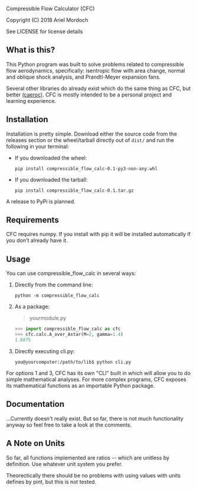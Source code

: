 Compressible Flow Calculator (CFC)

Copyright (C) 2018 Ariel Mordoch

See LICENSE for license details
## What is this?
This Python program was built to solve problems related to compressible flow aerodynamics, specifically: isentropic flow
with area change, normal and oblique shock analysis, and Prandtl-Meyer expansion fans. 

Several other libraries do already exist which do the same thing as
CFC, but better [(caeroc)](https://github.com/ashwinvis/caeroc). 
CFC is mostly intended to be a personal project and 
learning experience.
## Installation
Installation is pretty simple. Download either the source code from the releases section
or the wheel/tarball directly out of `dist/` and run the following
in your terminal:
- If you downloaded the wheel:

  `pip install compressible_flow_calc-0.1-py3-non-any.whl` 
 - If you downloaded the tarball:
 
   `pip install compressible_flow_calc-0.1.tar.gz`
 
 A release to PyPi is planned.
 ## Requirements
 CFC requires numpy. If you install with pip it will be installed
 automatically if you don't already have it. 
## Usage
You can use compressible_flow_calc in several ways:
1. Directly from the command line: 
   
   `python -m compressible_flow_calc`
2. As a package:

   >yourmodule.py
   ```python
   >>> import compressible_flow_calc as cfc
   >>> cfc.calc.A_over_Astar(M=2, gamma=1.4)
   1.6875
   ```
3. Directly executing cli.py:

   `you@yourcomputer:/path/to/lib$ python cli.py`
 
 For options 1 and 3, CFC has its own "CLI" built in which will
 allow you to do simple mathematical analyses. For more complex programs,
 CFC exposes its mathematical functions as an importable Python package. 
 ## Documentation
 ...Currently doesn't really exist. But so far, there is not much functionality
 anyway so feel free to take a look at the comments.
 ## A Note on Units
 So far, all functions implemented are ratios -- which are unitless
 by definition. Use whatever unit system you prefer. 
 
 Theorectically there should be no problems with using values with
 units defines by pint, but this is not tested.